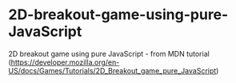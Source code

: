 # 2D-breakout-game-using-pure-JavaScript
2D breakout game using pure JavaScript - from MDN tutorial (https://developer.mozilla.org/en-US/docs/Games/Tutorials/2D_Breakout_game_pure_JavaScript)
